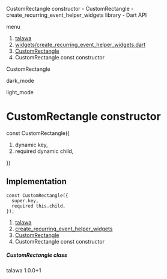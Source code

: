




CustomRectangle constructor - CustomRectangle - create\_recurring\_event\_helper\_widgets library - Dart API







menu

1. [talawa](../../index.html)
2. [widgets/create\_recurring\_event\_helper\_widgets.dart](../../file-___home_harshil_Desktop_open-source_palisadoes_talawa_lib_widgets_create_recurring_event_helper_widgets/)
3. [CustomRectangle](../../file-___home_harshil_Desktop_open-source_palisadoes_talawa_lib_widgets_create_recurring_event_helper_widgets/CustomRectangle-class.html)
4. CustomRectangle const constructor

CustomRectangle


dark\_mode

light\_mode




# CustomRectangle constructor


const
CustomRectangle({

1. dynamic key,
2. required dynamic child,

})

## Implementation

```
const CustomRectangle({
  super.key,
  required this.child,
});
```

 


1. [talawa](../../index.html)
2. [create\_recurring\_event\_helper\_widgets](../../file-___home_harshil_Desktop_open-source_palisadoes_talawa_lib_widgets_create_recurring_event_helper_widgets/)
3. [CustomRectangle](../../file-___home_harshil_Desktop_open-source_palisadoes_talawa_lib_widgets_create_recurring_event_helper_widgets/CustomRectangle-class.html)
4. CustomRectangle const constructor

##### CustomRectangle class





talawa
1.0.0+1






